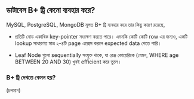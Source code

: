 ## ডাটাবেস B+ ট্রি কেনো ব্যবহার করে?

MySQL, PostgreSQL, MongoDB মূলত B+ ট্রি ব্যবহার করে তার কিছু কারণ রয়েছে,

- প্রতিটি নোড একাধিক key-pointer সংরক্ষণ করতে পারে। এমনকি কোটি কোটি row এর জন্যও, একটি lookup সাধারণত মাত্র ২-৪টি page এক্সেস করলে expected data পেতে পারি।

- Leaf Node গুলো sequentially সংযুক্ত থাকে, যা রেঞ্জ কোয়েরিকে (যেমন, WHERE age BETWEEN 20 AND 30) খুবই efficient করে তুলে।

### B+ ট্রি দেখতে কেমন হয়?

(চলমান)
